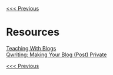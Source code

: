 [<<< Previous](information.md)

# Resources

[Teaching With Blogs](https://www.insidehighered.com/views/2010/07/27/teaching-blogs)  
[Qwriting: Making Your Blog (Post) Private](http://help.qwriting.qc.cuny.edu/making-your-blog-post-private/)

[<<< Previous](information.md)
